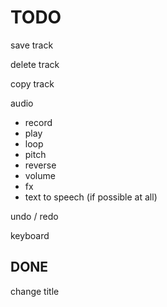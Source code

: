 # TODO

save track

delete track

copy track

audio

- record
- play
- loop
- pitch
- reverse
- volume
- fx
- text to speech (if possible at all)

undo / redo

keyboard

## DONE

change title
